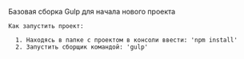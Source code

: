 Базовая сборка Gulp для начала нового проекта


    Как запустить проект:

      1. Находясь в папке с проектом в консоли ввести: 'npm install'
      2. Запустить сборщик командой: 'gulp'
